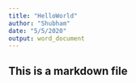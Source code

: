 ```yaml
---
title: "HelloWorld"
author: "Shubham"
date: "5/5/2020"
output: word_document
---
```


## This is a markdown file